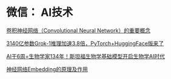# 微信： AI技术
[卷积神经网络（Convolutional Neural Network）的重要概念](https://mp.weixin.qq.com/s/VMPBhe2VmGoGE-1p-_OLQQ)  

[3140亿参数Grok-1推理加速3.8倍，PyTorch+HuggingFace版来了](https://www.qbitai.com/2024/03/130778.html)  

[AI干6周=生物学家134年！斯坦福生物学基础模型开启生物学AI时代](https://new.qq.com/rain/a/20240317A03J5900)  

[神经网络Embedding的原理及作用](https://mp.weixin.qq.com/s/VjrYk5Sm0tc5L2TiWp0G6A)  



